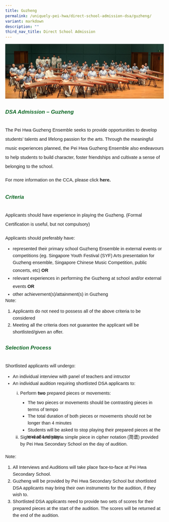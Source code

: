 ```yaml
---
title: Guzheng
permalink: /uniquely-pei-hwa/direct-school-admission-dsa/guzheng/
variant: markdown
description: ""
third_nav_title: Direct School Admission
---
```

![](/images/Uniquely%20Pei%20Hwa/Guzheng.jpg)
<h6 style="color:#0B6623;font-family:sans-serif;font-weight:bold;margin-top:30px;"><strong style="font-family:sans-serif;font-size:17px;color:#0B6623;">DSA Admission – Guzheng</strong></h6>

<p style="font-size:14.5px;line-height:2;margin-top:0px;font-family:sans-serif;">The Pei Hwa Guzheng Ensemble seeks to provide opportunities to develop students’ talents and lifelong passion for the arts. Through the meaningful music experiences planned, the Pei Hwa Guzheng Ensemble also endeavours to help students to build character, foster friendships and cultivate a sense of belonging to the school.</p>

<p style="font-size:14.5px;line-height:2;margin-top:0px;font-family:sans-serif;">For more information on the CCA, please click <a href="https://www.peihwasec.moe.edu.sg/learning-at-pei-hwa/cca/performing-arts/guzheng-ensemble/" style="font-size:14.5px; line-height:1.5;font-family:sans-serif;font-weight:bold;text-decoration: none;">here. </a>

</p><h6 style="color:#0B6623;font-family:sans-serif;font-weight:bold;margin-top:30px;"><strong style="font-family:sans-serif;font-size:17px;color:#0B6623;">Criteria</strong></h6>

<p style="margin-top:0px;font-size:14.5px; line-height:2;font-family:sans-serif;">Applicants should have experience in playing the Guzheng. (Formal Certification is useful, but not compulsory)</p>

<p style="margin-top:0px;font-size:14.5px; line-height:2;font-family:sans-serif;">Applicants should preferably have:</p>

<ul style="margin-top:-5px;">
	<li style="font-size:14.5px; line-height:1.5;font-family:sans-serif;">represented their primary school Guzheng Ensemble in external events or competitions (eg. Singapore Youth Festival (SYF) Arts presentation for Guzheng ensemble, Singapore Chinese Music Competition, public concerts, etc) <strong style="font-size:14.5px; line-height:2;font-family:sans-serif;">OR</strong></li>
	<li style="font-size:14.5px; line-height:1.5;font-family:sans-serif;">relevant experiences in performing the Guzheng at school and/or external events <strong style="font-size:14.5px; line-height:2;font-family:sans-serif;">OR</strong></li>
	<li style="font-size:14.5px; line-height:1.5;font-family:sans-serif;">other achievement(s)/attainment(s) in Guzheng</li>
	</ul>

<p style="margin-top:-20px;font-size:14.5px; line-height:2;font-family:sans-serif;">Note:</p>

<ol style="margin-top:-5px;">
<li style="font-size:14.5px; line-height:1.5;font-family:sans-serif;">Applicants do not need to possess all of the above criteria to be considered</li>
<li style="font-size:14.5px; line-height:1.5;font-family:sans-serif;">Meeting all the criteria does not guarantee the applicant will be shortlisted/given an offer. </li>
</ol>
<h6 style="color:#0B6623;font-family:sans-serif;font-weight:bold;margin-top:30px;"><strong style="font-family:sans-serif;font-size:17px;color:#0B6623;">Selection Process </strong></h6>

<p style="font-size:14.5px; line-height:2;margin-top:5px; font-family:sans-serif">Shortlisted applicants will undergo:</p>

<ul style="margin-top:-5px;">
<li style="font-size:14.5px; line-height:1.5;font-family:sans-serif;">An individual interview with panel of teachers and intructor</li>
<li style="font-size:14.5px; line-height:1.5;font-family:sans-serif;">An individual audition requiring shortlisted DSA applicants to:</li>
	<ol style="margin-top:5px; display">
<li style="font-size:14.5px; line-height:1.5;font-family:sans-serif;list-style-type: lower-roman;">Perform<strong style="font-size:14.5px; line-height:2;font-family:sans-serif;"> two </strong> prepared pieces or movements:</li>
		<ul style="margin-top:5px;">
			<li style="font-size:14.5px; line-height:1.5;font-family:sans-serif;">
				The two pieces or movements should be contrasting pieces in terms of tempo </li>
			<li style="font-size:14.5px; line-height:1.5;font-family:sans-serif;">The total duration of both pieces or movements should not be longer than 4 minutes</li>
			<li style="font-size:14.5px; line-height:1.5;font-family:sans-serif;">Students will be asked to stop playing their prepared pieces at the end of 4 minutes</li>
		</ul>
<li style="font-size:14.5px; line-height:1.5; margin-top:-20px;font-family:sans-serif;list-style-type: lower-roman;">Sight-read and play a simple piece in cipher notation (简谱) provided by Pei Hwa Secondary School on the day of audition.</li>
</ol>
</ul>

<p style="margin-top:5px;font-size:14.5px; line-height:2;font-family:sans-serif;">Note:</p>

<ol style="margin-top:-5px;">
	<li style="font-size:14.5px; line-height:1.5;font-family:sans-serif;">All Interviews and Auditions will take place face-to-face at Pei Hwa Secondary School.</li>
	<li style="font-size:14.5px; line-height:1.5;font-family:sans-serif;">Guzheng will be provided by Pei Hwa Secondary School but shortlisted DSA applicants may bring their own instruments for the audition, if they wish to.</li>
	<li style="font-size:14.5px; line-height:1.5;font-family:sans-serif;">Shortlisted DSA applicants need to provide two sets of scores for their prepared pieces at the start of the audition. The scores will be returned at the end of the audition.</li>
	
</ol>